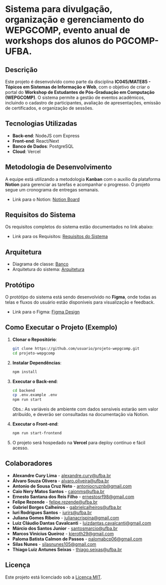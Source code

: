 # Sistema para divulgação, organização e gerenciamento do WEPGCOMP, evento anual de workshops dos alunos do PGCOMP-UFBA.

## Descrição
Este projeto é desenvolvido como parte da disciplina **IC045/MATE85 - Tópicos em Sistemas de Informação e Web**, com o objetivo de criar o portal do **Workshop de Estudantes de Pós-Graduação em Computação (WEPGCOMP)**. O sistema permite a gestão de eventos acadêmicos, incluindo o cadastro de participantes, avaliação de apresentações, emissão de certificados, e organização de sessões.

## Tecnologias Utilizadas
- **Back-end**: NodeJS com Express
- **Front-end**: React/Next
- **Banco de Dados**: PostgreSQL
- **Cloud**: Vercel

## Metodologia de Desenvolvimento
A equipe está utilizando a metodologia **Kanban** com o auxílio da plataforma **Notion** para gerenciar as tarefas e acompanhar o progresso. O projeto segue um cronograma de entregas semanais.

- Link para o Notion: <a href="https://www.notion.so/119c125c059980578b0eed38349acd82?v=119c125c059980bf8e95000c9a20dde6" target="_blank">Notion Board</a>

## Requisitos do Sistema
Os requisitos completos do sistema estão documentados no link abaixo:

- Link para os Requisitos: <a href="https://docs.google.com/document/d/199d8fJW4-9MX11Lvd4mdy-Vo0Pyx4ZHa53IuHKbWSn0/edit" target="_blank">Requisitos do Sistema</a>

## Arquitetura
- Diagrama de classe: <a href="https://cdn.discordapp.com/attachments/1293365993137115136/1296668731837120514/DER-WEPGCOMP.drawio.png?ex=6717bd9c&is=67166c1c&hm=9f53e124314a9a84b6f20d8cc89607a0221fe3bfc9968fb3381e2910bb5d6ca5&" target="_blank">Banco</a>
- Arquitetura do sistema: <a href="https://drive.google.com/file/d/10DCdoz47Gm00mArdla0npXITgNYR1KtJ/view" target="_blank">Arquitetura</a>

## Protótipo
O protótipo do sistema está sendo desenvolvido no **Figma**, onde todas as telas e fluxos do usuário estão disponíveis para visualização e feedback.

- Link para o Figma: <a href="https://www.figma.com/design/02Aslfd2qo4q6pjYxSkoYS/Portal-Web-PGCOMP-team-library?node-id=2365-175&node-type=canvas&t=NHVtl7ASVgSDVt2j-0" target="_blank">Figma Design</a>


## Como Executar o Projeto (Exemplo)

1. **Clonar o Repositório**:
   ```bash
   git clone https://github.com/usuario/projeto-wepgcomp.git
   cd projeto-wepgcomp
   ```
2. **Instalar Dependências**:
   ```bash
   npm install
   ```
3. **Executar o Back-end**:
   ```bash
   cd backend
   cp .env.example .env
   npm run start
   ```

   Obs.: As variáveis de ambiente com dados sensíveis estarão sem valor atribuído, e deverão ser consultadas na documentação via Notion.
4. **Executar o Front-end**:
   ```bash
   npm run start-frontend
   ```
5. O projeto será hospedado na **Vercel** para deploy contínuo e fácil acesso.

## Colaboradores

- **Alexandre Cury Lima** - [alexandre.cury@ufba.br](mailto:alexandre.cury@ufba.br)
- **Álvaro Souza Olivera** - [alvaro.oliveira@ufba.br](mailto:alvaro.oliveira@ufba.br)
- **Antonio de Sousa Cruz Neto** - [antoniocruznb@gmail.com](mailto:antoniocruznb@gmail.com)
- **Caio Nery Matos Santos** - [caionms@ufba.br](mailto:caionms@ufba.br)
- **Ernesto Santana dos Reis Filho** - [ernestosrf98@gmail.com](mailto:ernestosrf98@gmail.com)
- **Felipe Rezende** - [felipe.rezende@ufba.br](mailto:felipe.rezende@ufba.br)
- **Gabriel Borges Calheiros** - [gabrielcalheiros@ufba.br](mailto:gabrielcalheiros@ufba.br)
- **Iuri Rodrigues Santos** - [iurirs@ufba.br](mailto:iurirs@ufba.br)
- **Juliana Gomes Ribeiro** - [julianacrispina@gmail.com](mailto:julianacrispina@gmail.com)
- **Luiz Cláudio Dantas Cavalcanti** - [luizdantas.cavalcanti@gmail.com](mailto:luizdantas.cavalcanti@gmail.com)
- **Márcio dos Santos Junior** - [santosmarcio@ufba.br](mailto:santosmarcio@ufba.br)
- **Marcos Vinícius Queiroz** - [kieroth29@gmail.com](mailto:kieroth29@gmail.com)
- **Paloma Batista Calmon de Passos** - [palomabcp06@gmail.com](mailto:palomabcp06@gmail.com)
- **Silas Nunes** - [silasnunes105@gmail.com](mailto:silasnunes105@gmail.com)
- **Thiago Luiz Antunes Seixas** - [thiago.seixas@ufba.br](mailto:thiago.seixas@ufba.br)

## Licença
Este projeto está licenciado sob a [Licença MIT](LICENSE).
